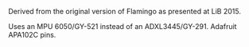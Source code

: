 Derived from the original version of Flamingo as presented at LiB 2015.

Uses an MPU 6050/GY-521 instead of an ADXL3445/GY-291.
Adafruit APA102C pins.

